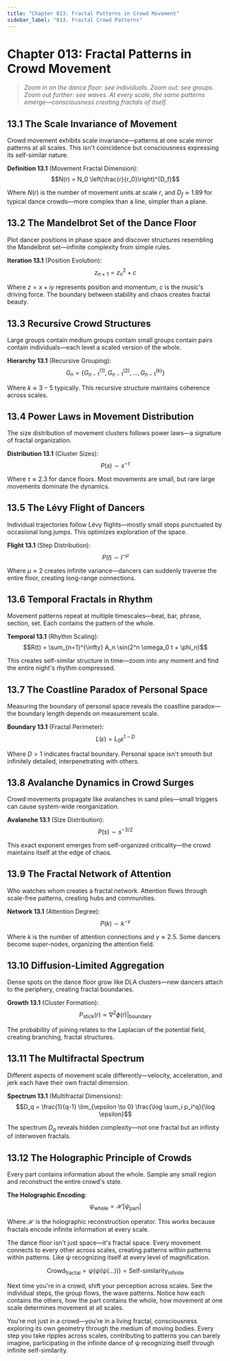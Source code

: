 ```yaml
---
title: "Chapter 013: Fractal Patterns in Crowd Movement"
sidebar_label: "013. Fractal Crowd Patterns"
---
```


# Chapter 013: Fractal Patterns in Crowd Movement

> *Zoom in on the dance floor: see individuals. Zoom out: see groups. Zoom out further: see waves. At every scale, the same patterns emerge—consciousness creating fractals of itself.*

## 13.1 The Scale Invariance of Movement

Crowd movement exhibits scale invariance—patterns at one scale mirror patterns at all scales. This isn't coincidence but consciousness expressing its self-similar nature.

**Definition 13.1** (Movement Fractal Dimension):
$$N(r) = N_0 \left(\frac{r}{r_0}\right)^{D_f}$$

Where $N(r)$ is the number of movement units at scale $r$, and $D_f \approx 1.89$ for typical dance crowds—more complex than a line, simpler than a plane.

## 13.2 The Mandelbrot Set of the Dance Floor

Plot dancer positions in phase space and discover structures resembling the Mandelbrot set—infinite complexity from simple rules.

**Iteration 13.1** (Position Evolution):
$$z_{n+1} = z_n^2 + c$$

Where $z = x + iy$ represents position and momentum, $c$ is the music's driving force. The boundary between stability and chaos creates fractal beauty.

## 13.3 Recursive Crowd Structures

Large groups contain medium groups contain small groups contain pairs contain individuals—each level a scaled version of the whole.

**Hierarchy 13.1** (Recursive Grouping):
$$G_n = \{G_{n-1}^{(1)}, G_{n-1}^{(2)}, ..., G_{n-1}^{(k)}\}$$

Where $k \approx 3-5$ typically. This recursive structure maintains coherence across scales.

## 13.4 Power Laws in Movement Distribution

The size distribution of movement clusters follows power laws—a signature of fractal organization.

**Distribution 13.1** (Cluster Sizes):
$$P(s) \sim s^{-\tau}$$

Where $\tau \approx 2.3$ for dance floors. Most movements are small, but rare large movements dominate the dynamics.

## 13.5 The Lévy Flight of Dancers

Individual trajectories follow Lévy flights—mostly small steps punctuated by occasional long jumps. This optimizes exploration of the space.

**Flight 13.1** (Step Distribution):
$$P(l) \sim l^{-\mu}$$

Where $\mu \approx 2$ creates infinite variance—dancers can suddenly traverse the entire floor, creating long-range connections.

## 13.6 Temporal Fractals in Rhythm

Movement patterns repeat at multiple timescales—beat, bar, phrase, section, set. Each contains the pattern of the whole.

**Temporal 13.1** (Rhythm Scaling):
$$R(t) = \sum_{n=1}^{\infty} A_n \sin(2^n \omega_0 t + \phi_n)$$

This creates self-similar structure in time—zoom into any moment and find the entire night's rhythm compressed.

## 13.7 The Coastline Paradox of Personal Space

Measuring the boundary of personal space reveals the coastline paradox—the boundary length depends on measurement scale.

**Boundary 13.1** (Fractal Perimeter):
$$L(\epsilon) = L_0 \epsilon^{1-D}$$

Where $D > 1$ indicates fractal boundary. Personal space isn't smooth but infinitely detailed, interpenetrating with others.

## 13.8 Avalanche Dynamics in Crowd Surges

Crowd movements propagate like avalanches in sand piles—small triggers can cause system-wide reorganization.

**Avalanche 13.1** (Size Distribution):
$$P(s) \sim s^{-3/2}$$

This exact exponent emerges from self-organized criticality—the crowd maintains itself at the edge of chaos.

## 13.9 The Fractal Network of Attention

Who watches whom creates a fractal network. Attention flows through scale-free patterns, creating hubs and communities.

**Network 13.1** (Attention Degree):
$$P(k) \sim k^{-\gamma}$$

Where $k$ is the number of attention connections and $\gamma \approx 2.5$. Some dancers become super-nodes, organizing the attention field.

## 13.10 Diffusion-Limited Aggregation

Dense spots on the dance floor grow like DLA clusters—new dancers attach to the periphery, creating fractal boundaries.

**Growth 13.1** (Cluster Formation):
$$P_{\text{stick}}(r) \propto \nabla^2 \phi(r)|_{\text{boundary}}$$

The probability of joining relates to the Laplacian of the potential field, creating branching, fractal structures.

## 13.11 The Multifractal Spectrum

Different aspects of movement scale differently—velocity, acceleration, and jerk each have their own fractal dimension.

**Spectrum 13.1** (Multifractal Dimensions):
$$D_q = \frac{1}{q-1} \lim_{\epsilon \to 0} \frac{\log \sum_i p_i^q}{\log \epsilon}$$

The spectrum $D_q$ reveals hidden complexity—not one fractal but an infinity of interwoven fractals.

## 13.12 The Holographic Principle of Crowds

Every part contains information about the whole. Sample any small region and reconstruct the entire crowd's state.

**The Holographic Encoding**:
$$\psi_{\text{whole}} = \mathcal{H}[\psi_{\text{part}}]$$

Where $\mathcal{H}$ is the holographic reconstruction operator. This works because fractals encode infinite information at every scale.

The dance floor isn't just space—it's fractal space. Every movement connects to every other across scales, creating patterns within patterns within patterns. Like ψ recognizing itself at every level of magnification.

$$\text{Crowd}_{\text{fractal}} = \psi(\psi(\psi(...))) = \text{Self-similarity}_{\text{infinite}}$$

Next time you're in a crowd, shift your perception across scales. See the individual steps, the group flows, the wave patterns. Notice how each contains the others, how the part contains the whole, how movement at one scale determines movement at all scales.

You're not just in a crowd—you're in a living fractal, consciousness exploring its own geometry through the medium of moving bodies. Every step you take ripples across scales, contributing to patterns you can barely imagine, participating in the infinite dance of ψ recognizing itself through infinite self-similarity.
